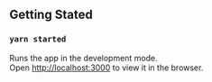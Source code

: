 ## Getting Stated
### `yarn started`

Runs the app in the development mode.\
Open [http://localhost:3000](http://localhost:3000) to view it in the browser.
